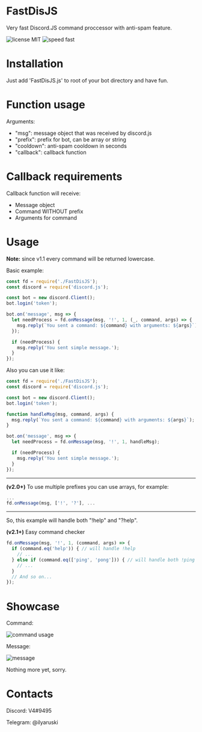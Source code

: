 # FastDisJS
Very fast Discord.JS command proccessor with anti-spam feature.

![license MIT](http://img.shields.io/static/v1.svg?label=License&message=MIT&color=EE3456)
![speed fast](http://img.shields.io/static/v1.svg?label=Speed&message=FAST&color=3456EE)

# Installation
Just add 'FastDisJS.js' to root of your bot directory and have fun.

# Function usage
Arguments:
- "msg": message object that was received by discord.js
- "prefix": prefix for bot, can be array or string
- "cooldown": anti-spam cooldown in seconds
- "callback": callback function

# Callback requirements
Callback function will receive:
- Message object
- Command WITHOUT prefix
- Arguments for command

# Usage
**Note:** since v1.1 every command will be returned lowercase.

Basic example:
```js
const fd = require('./FastDisJS');
const discord = require('discord.js');

const bot = new discord.Client();
bot.login('token');

bot.on('message', msg => {
  let needProcess = fd.onMessage(msg, '!', 1, (_, command, args) => {
    msg.reply(`You sent a command: ${command} with arguments: ${args}`);
  });

  if (needProcess) {
    msg.reply('You sent simple message.');
  }
});
```

Also you can use it like:
```js
const fd = require('./FastDisJS');
const discord = require('discord.js');

const bot = new discord.Client();
bot.login('token');

function handleMsg(msg, command, args) {
  msg.reply(`You sent a command: ${command} with arguments: ${args}`);
}

bot.on('message', msg => {
  let needProcess = fd.onMessage(msg, '!', 1, handleMsg);

  if (needProcess) {
    msg.reply('You sent simple message.');
  }
});
```

---

**(v2.0+)** To use multiple prefixes you can use arrays, for example:
```js
...
fd.onMessage(msg, ['!', '?'], ...
```

---

So, this example will handle both "!help" and "?help".

**(v2.1+)** Easy command checker
```js
fd.onMessage(msg, '!', 1, (command, args) => {
  if (command.eq('help')) { // will handle !help
    // ...
  } else if (command.eq(['ping', 'pong'])) { // will handle both !ping & !pong
    // ...
  }
  // And so on...
});
```

# Showcase
Command:

![command usage](https://i.imgur.com/4jLd8qk.png)

Message:

![message](https://i.imgur.com/292rohI.png)

Nothing more yet, sorry.

# Contacts

Discord: V4#9495

Telegram: @ilyaruski
